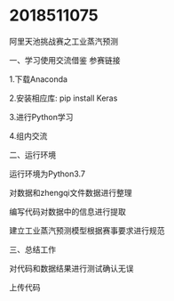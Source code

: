 # 2018511075
阿里天池挑战赛之工业蒸汽预测

一、学习使用交流借鉴 参赛链接

1.下载Anaconda 

2.安装相应库: pip install Keras 

3.进行Python学习

4.组内交流

二、运行环境

运行环境为Python3.7

对数据和zhengqi文件数据进行整理

编写代码对数据中的信息进行提取

建立工业蒸汽预测模型根据赛事要求进行规范

三、总结工作

对代码和数据结果进行测试确认无误

上传代码



